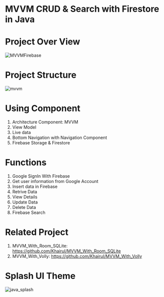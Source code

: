 # MVVM CRUD & Search with Firestore in Java
# Project Over View
![MVVMFirebase](https://user-images.githubusercontent.com/48696824/89740711-f5b91900-daac-11ea-92e5-ee6d841062fa.jpg)

# Project Structure
![mvvm](https://user-images.githubusercontent.com/48696824/89740928-16826e00-daaf-11ea-88f9-62e505a077f5.PNG)

# Using Component 
01. Architecture Component: MVVM
02. View Model
03. Live data
04. Bottom Navigation with Navigation Component
05. Firebase Storage & Firestore

# Functions
01. Google SignIn With Firebase
02. Get user information from Google Account
03. Insert data in Firebase
04. Retrive Data
05. View Details
06. Update Data
07. Delete Data
08. Firebase Search

# Related Project
01. MVVM_With_Room_SQLite: https://github.com/KhairuI/MVVM_With_Room_SQLite
02. MVVM_With_Volly: https://github.com/KhairuI/MVVM_With_Volly

# Splash UI Theme 
![java_splash](https://user-images.githubusercontent.com/48696824/91779621-00804d00-ec18-11ea-869c-2d155da9da1a.jpg)
